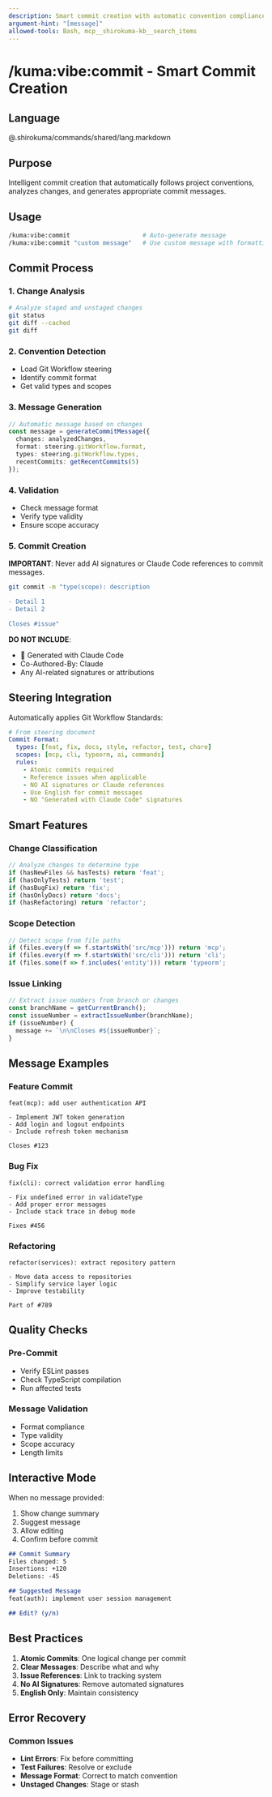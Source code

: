 ```yaml
---
description: Smart commit creation with automatic convention compliance
argument-hint: "[message]"
allowed-tools: Bash, mcp__shirokuma-kb__search_items
---
```


# /kuma:vibe:commit - Smart Commit Creation

## Language

@.shirokuma/commands/shared/lang.markdown

## Purpose

Intelligent commit creation that automatically follows project conventions, analyzes changes, and generates appropriate commit messages.

## Usage

```bash
/kuma:vibe:commit                    # Auto-generate message
/kuma:vibe:commit "custom message"   # Use custom message with formatting
```

## Commit Process

### 1. Change Analysis
```bash
# Analyze staged and unstaged changes
git status
git diff --cached
git diff
```

### 2. Convention Detection
- Load Git Workflow steering
- Identify commit format
- Get valid types and scopes

### 3. Message Generation
```typescript
// Automatic message based on changes
const message = generateCommitMessage({
  changes: analyzedChanges,
  format: steering.gitWorkflow.format,
  types: steering.gitWorkflow.types,
  recentCommits: getRecentCommits(5)
});
```

### 4. Validation
- Check message format
- Verify type validity
- Ensure scope accuracy

### 5. Commit Creation

**IMPORTANT**: Never add AI signatures or Claude Code references to commit messages.

```bash
git commit -m "type(scope): description

- Detail 1
- Detail 2

Closes #issue"
```

**DO NOT INCLUDE**:
- 🤖 Generated with Claude Code
- Co-Authored-By: Claude
- Any AI-related signatures or attributions

## Steering Integration

Automatically applies Git Workflow Standards:

```yaml
# From steering document
Commit Format:
  types: [feat, fix, docs, style, refactor, test, chore]
  scopes: [mcp, cli, typeorm, ai, commands]
  rules:
    - Atomic commits required
    - Reference issues when applicable
    - NO AI signatures or Claude references
    - Use English for commit messages
    - NO "Generated with Claude Code" signatures
```

## Smart Features

### Change Classification
```typescript
// Analyze changes to determine type
if (hasNewFiles && hasTests) return 'feat';
if (hasOnlyTests) return 'test';
if (hasBugFix) return 'fix';
if (hasOnlyDocs) return 'docs';
if (hasRefactoring) return 'refactor';
```

### Scope Detection
```typescript
// Detect scope from file paths
if (files.every(f => f.startsWith('src/mcp'))) return 'mcp';
if (files.every(f => f.startsWith('src/cli'))) return 'cli';
if (files.some(f => f.includes('entity'))) return 'typeorm';
```

### Issue Linking
```typescript
// Extract issue numbers from branch or changes
const branchName = getCurrentBranch();
const issueNumber = extractIssueNumber(branchName);
if (issueNumber) {
  message += `\n\nCloses #${issueNumber}`;
}
```

## Message Examples

### Feature Commit
```
feat(mcp): add user authentication API

- Implement JWT token generation
- Add login and logout endpoints
- Include refresh token mechanism

Closes #123
```

### Bug Fix
```
fix(cli): correct validation error handling

- Fix undefined error in validateType
- Add proper error messages
- Include stack trace in debug mode

Fixes #456
```

### Refactoring
```
refactor(services): extract repository pattern

- Move data access to repositories
- Simplify service layer logic
- Improve testability

Part of #789
```

## Quality Checks

### Pre-Commit
- Verify ESLint passes
- Check TypeScript compilation
- Run affected tests

### Message Validation
- Format compliance
- Type validity
- Scope accuracy
- Length limits

## Interactive Mode

When no message provided:
1. Show change summary
2. Suggest message
3. Allow editing
4. Confirm before commit

```markdown
## Commit Summary
Files changed: 5
Insertions: +120
Deletions: -45

## Suggested Message
feat(auth): implement user session management

## Edit? (y/n)
```

## Best Practices

1. **Atomic Commits**: One logical change per commit
2. **Clear Messages**: Describe what and why
3. **Issue References**: Link to tracking system
4. **No AI Signatures**: Remove automated signatures
5. **English Only**: Maintain consistency

## Error Recovery

### Common Issues
- **Lint Errors**: Fix before committing
- **Test Failures**: Resolve or exclude
- **Message Format**: Correct to match convention
- **Unstaged Changes**: Stage or stash